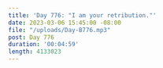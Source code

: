 ```yaml
---
title: 'Day 776: "I am your retribution."'
date: 2023-03-06 15:45:00 -08:00
file: "/uploads/Day-B776.mp3"
post: Day 776
duration: '00:04:59'
length: 4133023
---
```


